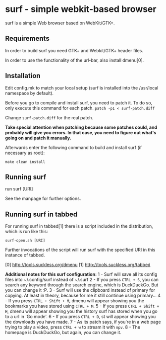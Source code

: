 surf - simple webkit-based browser
==================================
surf is a simple Web browser based on WebKit/GTK+.

Requirements
------------
In order to build surf you need GTK+ and Webkit/GTK+ header files.

In order to use the functionality of the url-bar, also install dmenu[0].

Installation
------------
Edit config.mk to match your local setup (surf is installed into
the /usr/local namespace by default).

Before you go to compile and install surf, you need to patch it.
To do so, only execute this command for each patch.
`patch -p1 < surf-patch.diff`

Change `surf-patch.diff` for the real patch.

**Take special attention when patching because some patches could, and probably will give you errors. In that case, you need to figure out what's going on and patch it manually.**

Afterwards enter the following command to build and install surf (if
necessary as root):

    make clean install

Running surf
------------
run
	surf [URI]

See the manpage for further options.

Running surf in tabbed
----------------------
For running surf in tabbed[1] there is a script included in the distribution,
which is run like this:

	surf-open.sh [URI]

Further invocations of the script will run surf with the specified URI in this
instance of tabbed.

[0] http://tools.suckless.org/dmenu
[1] http://tools.suckless.org/tabbed

**Additional notes for this surf configuration:**
1 - Surf will save all its config files into ~/.config/surf instead of ~/.surf
2 - If you press `CTRL + S`, you can search any keyword through the search engine, which is DuckDuckGo. But you can change it :P.
3 - Surf will use the clipboard instead of primary for copying. At least in theory, because for me it still continue using primary...
4 - If you press `CTRL + Shift + M`, dmenu will appear showing you the bookmarks you have stored using `CTRL + M`.
5 - If you press `CTRL + Shift + H`, dmenu will appear showing you the history surf has stored when you go to a url in 'Go mode'.
6 - If you press `CTRL + D`, st will appear showing you the downloads you have made.
7 - As its patch says, if you're in a web page trying to play a video, press `CTRL + w` to stream it with `mpv`.
8 - The homepage is DuckDuckGo, but again, you can change it.
